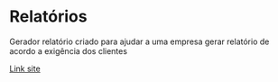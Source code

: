 # Relatórios
Gerador relatório criado para ajudar a uma empresa gerar relatório de acordo a exigência dos clientes

[Link site](https://ramonalvesmodesto.github.io/gerador-relatorio/)

